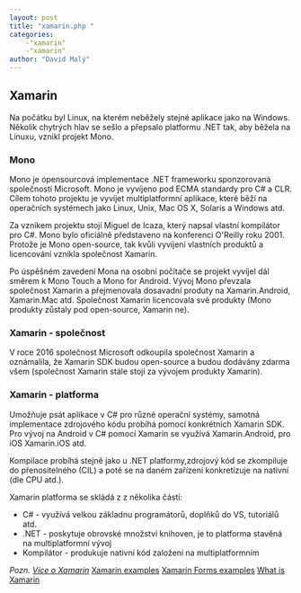 ```yaml
---
layout: post
title: "xamarin.php "
categories:
    -"xamarin"
    -"xamarin"
author: "David Malý"
--- 
```



## Xamarin


Na počátku byl Linux, na kterém neběžely stejné aplikace jako na Windows. Několik chytrých hlav se sešlo a přepsalo platformu .NET tak, aby běžela na Linuxu, vznikl projekt Mono.<br>


### Mono


Mono je opensourcová implementace .NET frameworku sponzorovaná společností Microsoft. Mono je vyvíjeno pod ECMA standardy pro C# a CLR. Cílem tohoto projektu je vyvíjet multiplatformní aplikace, které běží na operačních systémech jako Linux, Unix, Mac OS X, Solaris a Windows atd.<br>



Za vznikem projektu stojí Miguel de Icaza, který napsal vlastní kompilátor pro C#. Mono bylo oficiálně představeno na konferenci O'Reilly roku 2001. Protože je Mono open-source, tak kvůli vyvíjení vlastních produktů a licencování vznikla společnost Xamarin.<br>



Po úspěšném zavedení Mona na osobní počítače se projekt vyvíjel dál směrem k Mono Touch a Mono for Android. Vývoj Mono převzala společnost Xamarin a přejmenovala dosavadní produty na Xamarin.Android, Xamarin.Mac atd. Společnost Xamarin licencovala své produkty (Mono produkty zůstaly pod open-source, Xamarin ne).<br>


### Xamarin - společnost


V roce 2016 společnost Microsoft odkoupila společnost Xamarin a oznámalila, že Xamarin SDK budou open-source a budou dodávány zdarma všem (společnost Xamarin stále stojí za vývojem produkty Xamarin).<br>


### Xamarin - platforma


Umožňuje psát aplikace v C# pro různé operační systémy, samotná implementace zdrojového kódu probíhá pomocí konkrétních Xamarin SDK. Pro vývoj na Android v C# pomocí Xamarin se využívá Xamarin.Android, pro iOS Xamarin.iOS atd.<br>



Kompilace probíhá stejně jako u .NET platformy,zdrojový kód se zkompiluje do přenositelného (CIL) a poté se na daném zařízení konkretizuje na nativní (dle CPU atd.).<br>



Xamarin platforma se skládá z z několika částí:<br>


- C# - využívá velkou základnu programátorů, doplňků do VS, tutoriálů atd.
- .NET - poskytuje obrovské množství knihoven, je to platforma stavěná na multiplatformní vývoj
- Kompilátor - produkuje nativní kód založení na multiplatformním

*Pozn. [Více o Xamarin](https://developer.xamarin.com/guides/cross-platform/application_fundamentals/building_cross_platform_applications/part_1_-_understanding_the_xamarin_mobile_platform/)*
[Xamarin examples](https://developer.xamarin.com/samples-all/)
[Xamarin  Forms examples](https://developer.xamarin.com/samples/xamarin-forms/all/)
[What is Xamarin](https://channel9.msdn.com/Events/Connect/2017/B109)